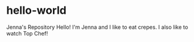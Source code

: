 # hello-world
Jenna's Repository 
Hello!  I'm Jenna and I like to eat crepes.  I also like to watch Top Chef!
